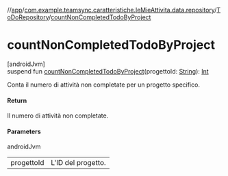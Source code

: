 //[app](../../../index.md)/[com.example.teamsync.caratteristiche.leMieAttivita.data.repository](../index.md)/[ToDoRepository](index.md)/[countNonCompletedTodoByProject](count-non-completed-todo-by-project.md)

# countNonCompletedTodoByProject

[androidJvm]\
suspend fun [countNonCompletedTodoByProject](count-non-completed-todo-by-project.md)(progettoId: [String](https://kotlinlang.org/api/latest/jvm/stdlib/kotlin/-string/index.html)): [Int](https://kotlinlang.org/api/latest/jvm/stdlib/kotlin/-int/index.html)

Conta il numero di attività non completate per un progetto specifico.

#### Return

Il numero di attività non completate.

#### Parameters

androidJvm

| | |
|---|---|
| progettoId | L'ID del progetto. |
